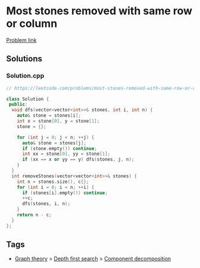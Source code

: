 # Most stones removed with same row or column

[Problem link](https://leetcode.com/problems/most-stones-removed-with-same-row-or-column)

## Solutions


### Solution.cpp
```cpp
// https://leetcode.com/problems/most-stones-removed-with-same-row-or-column

class Solution {
 public:
  void dfs(vector<vector<int>>& stones, int i, int n) {
    auto& stone = stones[i];
    int x = stone[0], y = stone[1];
    stone = {};

    for (int j = 0; j < n; ++j) {
      auto& stone = stones[j];
      if (stone.empty()) continue;
      int xx = stone[0], yy = stone[1];
      if (xx == x or yy == y) dfs(stones, j, n);
    }
  }
  int removeStones(vector<vector<int>>& stones) {
    int n = stones.size(), c{};
    for (int i = 0; i < n; ++i) {
      if (stones[i].empty()) continue;
      ++c;
      dfs(stones, i, n);
    }
    return n - c;
  }
};
```
## Tags

* [Graph theory](/Collections/graph-theory.md#graph-theory) > [Depth first search](/Collections/graph-theory.md#depth-first-search) > [Component decomposition](/Collections/graph-theory.md#component-decomposition)
